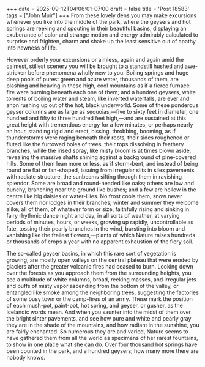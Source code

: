 +++
date = 2025-09-12T04:06:01-07:00
draft = false
title = 'Post 18583'
tags = ["John Muir"]
+++
From these lovely dens you may make excursions whenever you like into the middle of the park, where the geysers and hot springs are reeking and spouting in their beautiful basins, displaying an exuberance of color and strange motion and energy admirably calculated to surprise and frighten, charm and shake up the least sensitive out of apathy into newness of life.

However orderly your excursions or aimless, again and again amid the calmest, stillest scenery you will be brought to a standstill hushed and awe-stricken before phenomena wholly new to you. Boiling springs and huge deep pools of purest green and azure water, thousands of them, are plashing and heaving in these high, cool mountains as if a fierce furnace fire were burning beneath each one of them; and a hundred geysers, white torrents of boiling water and steam, like inverted waterfalls, are ever and anon rushing up out of the hot, black underworld. Some of these ponderous geyser columns are as large as sequoias,—five to sixty feet in diameter, one hundred and fifty to three hundred feet high,—and are sustained at this great height with tremendous energy for a few minutes, or perhaps nearly an hour, standing rigid and erect, hissing, throbbing, booming, as if thunderstorms were raging beneath their roots, their sides roughened or fluted like the furrowed boles of trees, their tops dissolving in feathery branches, while the irised spray, like misty bloom is at times blown aside, revealing the massive shafts shining against a background of pine-covered hills. Some of them lean more or less, as if storm-bent, and instead of being round are flat or fan-shaped, issuing from irregular slits in silex pavements with radiate structure, the sunbeams sifting through them in ravishing splendor. Some are broad and round-headed like oaks; others are low and bunchy, branching near the ground like bushes; and a few are hollow in the centre like big daisies or water-lilies. No frost cools them, snow never covers them nor lodges in their branches; winter and summer they welcome alike; all of them, of whatever form or size, faithfully rising and sinking in fairy rhythmic dance night and day, in all sorts of weather, at varying periods of minutes, hours, or weeks, growing up rapidly, uncontrollable as fate, tossing their pearly branches in the wind, bursting into bloom and vanishing like the frailest flowers,—plants of which Nature raises hundreds or thousands of crops a year with no apparent exhaustion of the fiery soil.

The so-called geyser basins, in which this rare sort of vegetation is growing, are mostly open valleys on the central plateau that were eroded by glaciers after the greater volcanic fires had ceased to burn. Looking down over the forests as you approach them from the surrounding heights, you see a multitude of white columns, broad, reeking masses, and irregular jets and puffs of misty vapor ascending from the bottom of the valley, or entangled like smoke among the neighboring trees, suggesting the factories of some busy town or the camp-fires of an army. These mark the position of each mush-pot, paint-pot, hot spring, and geyser, or gusher, as the Icelandic words mean. And when you saunter into the midst of them over the bright sinter pavements, and see how pure and white and pearly gray they are in the shade of the mountains, and how radiant in the sunshine, you are fairly enchanted. So numerous they are and varied, Nature seems to have gathered them from all the world as specimens of her rarest fountains, to show in one place what she can do. Over four thousand hot springs have been counted in the park, and a hundred geysers; how many more there are nobody knows.
